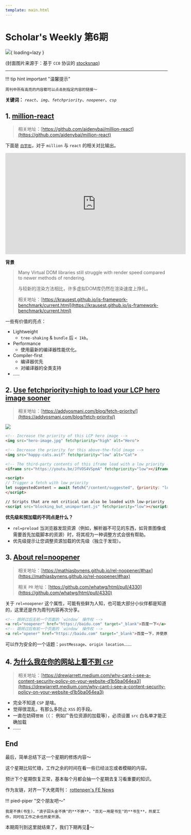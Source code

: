 ```yaml
---
template: main.html
---
```


# Scholar's Weekly 第6期

![](https://to-out-use.oss-cn-hangzhou.aliyuncs.com/common/ThuO4R.jpg?x-oss-process=image/auto-orient,1/interlace,1/quality,q_90/format,webp){ loading=lazy }


(封面图片来源于：基于 `CC0` 协议的 [stocksnap](https://stocksnap.io/photo/surfers-beach-4RUHVKXOYI))

------

!!! tip hint important "温馨提示"

    周刊中所有高亮的内容都可以点击到指定内容的链接～

**关键词：** *`react`*、*`img`*、*`fetchpriority`*、*`noopener`*、*`csp`*


## 1. [million-react](https://github.com/aidenybai/million-react)

> 相关地址：[https://github.com/aidenybai/million-react](https://github.com/aidenybai/million-react)

下面是 [`白宇彤`](https://github.com/aidenybai)，对于 `million` 与 `react` 的相关对比输出。

<iframe width="560" height="315" src="https://www.youtube.com/embed/KgnSM9NbV2s" title="YouTube video player" frameborder="0" allow="accelerometer; autoplay; clipboard-write; encrypted-media; gyroscope; picture-in-picture" allowfullscreen></iframe>

**背景**

> Many Virtual DOM libraries still struggle with render speed compared to newer methods of rendering.
> 
> 与较新的渲染方法相比，许多虚拟DOM库仍然在渲染速度上挣扎。
> 
> 相关地址：[https://krausest.github.io/js-framework-benchmark/current.html](https://krausest.github.io/js-framework-benchmark/current.html)

一些有价值的亮点：

- Lightweight
    - `tree-shaking` & `bundle` 后 `< 1kb`。
- Performance
    - 使用最新的编译器性能优化。
- Compiler-first
    - 编译器优先
    - 对编译器的全类支持
- .....

## 2. [Use fetchpriority=high to load your LCP hero image sooner](https://addyosmani.com/blog/fetch-priority/)

> 相关地址：[https://addyosmani.com/blog/fetch-priority/](https://addyosmani.com/blog/fetch-priority/)

![](https://to-out-use.oss-cn-hangzhou.aliyuncs.com/common/ynyibZ.jpg?x-oss-process=image/auto-orient,1/interlace,1/quality,q_90/format,webp)

```html
<!-- Increase the priority of this LCP hero image --> 
<img src="hero-image.jpg" fetchpriority="high" alt="Hero">

<!-- Decrease the priority for this above-the-fold image --> 
<img src="happy-cats.avif" fetchpriority="low" alt="Cat">

<!-- The third-party contents of this iframe load with a low priority --> 
<iframe src="https://youtu.be/JfVOS4VSpmA" fetchpriority="low"></iframe>

<script> 
// Trigger a fetch with low priority 
let suggestedContent = await fetch("/content/suggested", {priority: "low"}); 
</script>

// Scripts that are not critical can also be loaded with low-priority 
<script src="blocking_but_unimportant.js" fetchpriority="low"></script>

```

**优先级和预加载的不同点是什么？**

- `rel=preload` 当浏览器发现资源（例如，解析器不可见的东西，如背景图像或需要首先加载脚本的资源）时，将其视为一种调整方式会很有帮助。
- 优先级提示让您调整资源加载的优先级（独立于发现）。


## 3. [About rel=noopener](https://mathiasbynens.github.io/rel-noopener/#hax)

> 相关地址：[https://mathiasbynens.github.io/rel-noopener/#hax](https://mathiasbynens.github.io/rel-noopener/#hax)
> 
> 相关 `PR` 地址：[https://github.com/whatwg/html/pull/4330](https://github.com/whatwg/html/pull/4330)

关于 `rel=noopener` 这个属性，可能有些鲜为人知，也可能大部分小伙伴都是知道的，这里还是作为周刊内容再次分享。

```html
<!-- 跳转过后无前一个页面的 `window` 操作权 -->
<a rel="noopener" href="https://baidu.com" target="_blank">百度一下</a>
<!-- 跳转过后有前一个页面的 `window` 操作权 -->
<a rel="opener" href="https://baidu.com" target="_blank">百度一下，并使原页面加载一个广告页</a>
```

可以作为安全的一个话题：`postMessage`、`origin location`......

## 4. [为什么我在你的网站上看不到 `CSP`](https://drewjarrett.medium.com/why-cant-i-see-a-content-security-policy-on-your-website-d1b5ba064ea3)
> 相关地址：[https://drewjarrett.medium.com/why-cant-i-see-a-content-security-policy-on-your-website-d1b5ba064ea3](https://drewjarrett.medium.com/why-cant-i-see-a-content-security-policy-on-your-website-d1b5ba064ea3)

- 完全不知道 `CSP` 是啥。
- 觉得很混乱，有那么多防止 `XSS` 的手段。
- 一直在妨碍`营销`（（： 例如广告位资源的加载等），必须设置 `src` 白名单才能正确加载
- ......

## End

最后，简单总结下这一个星期的修炼内容～

这个星期比较忙碌，工作之余的时间在看一些已经淡忘或者模糊的内容。

预计下个星期恢复正常，基本每个月都会抽一个星期去复习看重要的知识。

作为友链，对齐一下大佬周刊： [rottenpen's FE News](https://rottenpen.zhubai.love/posts/2175567962508746752)

!!! pied-piper "交个朋友吧～"

    我是不换(书生)，"浪子回头金不换"的**不换**，"百无一用是书生"的**书生**，热爱工作，同时在工作之余也热爱开源。

本期周刊到这里就结束了，我们下期再见👋～
